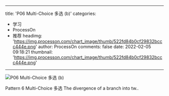 
---
title: 'P06 Multi-Choice 多选 (b)'
categories: 
 - 学习
 - ProcessOn
 - 推荐
headimg: 'https://img.processon.com/chart_image/thumb/522fd84b0cf29832bccc444e.png'
author: ProcessOn
comments: false
date: 2022-02-05 09:18:21
thumbnail: 'https://img.processon.com/chart_image/thumb/522fd84b0cf29832bccc444e.png'
---

<div>   
<img class="thumb" alt="P06 Multi-Choice 多选 (b)" src="https://img.processon.com/chart_image/thumb/522fd84b0cf29832bccc444e.png" referrerpolicy="no-referrer">
<p>Pattern 6 Multi-Choice 多选
The divergence of a branch into tw..</p>  
</div>
            